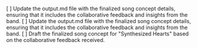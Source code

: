 [ ] Update the output.md file with the finalized song concept details, ensuring that it includes the collaborative feedback and insights from the band.
[ ] Update the output.md file with the finalized song concept details, ensuring that it includes the collaborative feedback and insights from the band.
[ ] Draft the finalized song concept for "Synthesized Hearts" based on the collaborative feedback received.